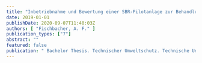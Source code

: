 ```yaml
---
title: "Inbetriebnahme und Bewertung einer SBR-Pilotanlage zur Behandlung von kommunalem Abwasser mittels granuliertem Belebtschlamm-Verfahren"
date: 2019-01-01
publishDate: 2020-09-07T11:40:03Z
authors: [ "Fischbacher, A. F." ]
publication_types: ["7"]
abstract: ""
featured: false
publication: " Bachelor Thesis. Technischer Umweltschutz. Technische Universität Berlin"
---
```


